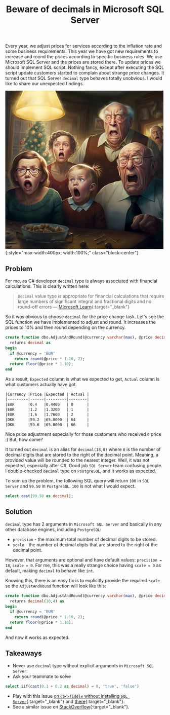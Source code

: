 ﻿---
published: true
title: Beware of decimals in Microsoft SQL Server
description: This article shows how decimal type in Microsoft SQL Server can lead to unexpected results and how to fix that.
layout: post
tags: [mssql, postgresql, sql]
comments: true
---

Every year, we adjust prices for services according to the inflation rate and some business requirements. This year we have got new requirements to increase and round the prices according to specific business rules. We use Microsoft SQL Server and the prices are stored there. To update prices we should implement SQL script. Nothing fancy, except after executing the SQL script update customers started to complain about strange price changes. It turned out that SQL Server `decimal` type behaves totally unobvious. I would like to share our unexpected findings. 

![people shocked](/img/beware-of-decimals-in-t-sql/family_scream.jpg "people shocked" ){:style="max-width:400px; width:100%;" class="block-center"}

## Problem

For me, as C# developer `decimal` type is always associated with financial calculations. This is clearly written here:

> `Decimal` value type is appropriate for financial calculations that require large numbers of significant integral and fractional digits and no round-off errors — [Microsoft Learn](https://learn.microsoft.com/en-us/dotnet/api/system.decimal){:target="_blank"}

So it was obvious to choose `decimal` for the price change task. Let's see the SQL function we have implemented to adjust and round. It increases the prices to 10% and then round depending on the currency.

```sql
create function dbo.AdjustAndRound(@currency varchar(max), @price decimal)
  returns decimal as
begin
  if @currency = 'EUR'
    return round(@price * 1.10, 2);
  return floor(@price * 1.10);
end
```

As a result, `Expected` column is what we expected to get, `Actual` column is what customers actually have got.

```
|Currency |Price |Expected | Actual |
|---------|------|---------|--------|
|EUR      |0.4   |0.4400   | 0      |
|EUR      |1.2   |1.3200   | 1      |
|EUR      |1.6   |1.7600   | 2      |
|DKK      |59.2  |65.0000  | 64     |
|DKK      |59.6  |65.0000  | 66     |
```

Nice price adjustment especially for those customers who received `0` price :) But, how come?

It turned out `decimal` is an alias for `decimal(18,0)` where `0` is the number of decimal digits that are stored to the right of the decimal point. Meaning, a provided value will be rounded to the nearest integer. Well, it was not expected, especially after C#. Good job `SQL Server` team confusing people. I double-checked `decimal` type on `PostgreSQL`, and it works as expected.

To sum up the problem, the following SQL query will return `100` in `SQL Server` and `99.50` in `PostgreSQL`. `100` is not what I would expect.

```sql
select cast(99.50 as decimal);
```

## Solution

`decimal` type has 2 arguments in `Microsoft SQL Server` and basically in any other database engines, including `PostgreSQL`:
* `precision` - the maximum total number of decimal digits to be stored.
* `scale` - the number of decimal digits that are stored to the right of the decimal point.

However, that arguments are optional and have default values: `precision = 18`, `scale = 0`. For me, this was a really strange choice having `scale = 0` as default, making `decimal` to behave like `int`.

Knowing this, there is an easy fix is to explicitly provide the required `scale` so the `AdjustAndRound` function will look like this:

```sql
create function dbo.AdjustAndRound(@currency varchar(max), @price decimal(10,4))
  returns decimal(10,4) as
begin
  if @currency = 'EUR'
    return round(@price * 1.10, 2);
  return floor(@price * 1.10);
end
```

And now it works as expected.

## Takeaways

* Never use `decimal` type without explicit arguments in `Microsoft SQL Server`.
* Ask your teammate to solve 
```sql
select iif(cast(0.1 + 0.2 as decimal) = 0, 'true', 'false')
```
* Play with this issue [on `db<>fiddle` without installing `SQL Server`](https://dbfiddle.uk/5eEq0dGI){:target="_blank"} and [there](https://dbfiddle.uk/CVwn-0ej){:target="_blank"}. 
* See a similar issue on [StackOverflow](https://stackoverflow.com/a/23016604){:target="_blank"}.
